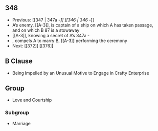 ## 348
- Previous: [[347 | 347a -*]] [[346 | 346 -*]] 
- A’s enemy, [[A-3]], is captain of a ship on which A has taken passage, and on which B 87 is a stowaway
- [[A-3]], knowing a secret of A’s 347a -
- , compels A to marry B, [[A-3]] performing the ceremony
- Next: [[372]] [[376]] 

## B Clause
- Being Impelled by an Unusual Motive to Engage in Crafty Enterprise

## Group
- Love and Courtship

### Subgroup
- Marriage

